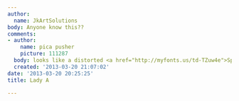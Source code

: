 ```yaml
---
author:
  name: JkArtSolutions
body: Anyone know this??
comments:
- author:
    name: pica pusher
    picture: 111287
  body: looks like a distorted <a href="http://myfonts.us/td-TZuw4e">Spring LP</a>
  created: '2013-03-20 21:07:02'
date: '2013-03-20 20:25:25'
title: Lady A

---
```

